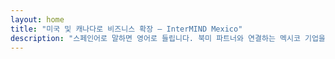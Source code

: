```yaml
---
layout: home
title: "미국 및 캐나다로 비즈니스 확장 — InterMIND Mexico"
description: "스페인어로 말하면 영어로 들립니다. 북미 파트너와 연결하는 멕시코 기업을 위한 실시간 번역."
---
```


<HeroSection
  title="**스페인어**로 말하세요. <br>그들은 **영어**로 듣습니다. <br>더 많은 거래를 성사시키세요."
  text="실시간 음성 번역을 통해 멕시코 기업과 미국 및 캐나다 파트너를 연결합니다.">
<NavButton buttonLabel="자세히 알아보기" buttonClass="brand" to="/" />
<NavButton buttonLabel="어시스턴트" buttonClass="alt" to="/chat" />
</HeroSection>

<br>
<VideoPlayer src="/demo-en-mx.mp4" />